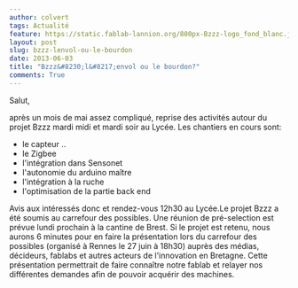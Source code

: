 ```yaml
---
author: colvert
tags: Actualité
feature: https://static.fablab-lannion.org/800px-Bzzz-logo_fond_blanc.jpg
layout: post
slug: bzzz-lenvol-ou-le-bourdon
date: 2013-06-03
title: "Bzzz&#8230;l&#8217;envol ou le bourdon?"
comments: True
---
```

Salut,

après un mois de mai assez compliqué, reprise des activités autour du projet
Bzzz mardi midi et mardi soir au Lycée. Les chantiers en cours sont:

  * le capteur ..
  * le Zigbee
  * l'intégration dans Sensonet
  * l'autonomie du arduino maître
  * l'intégration à la ruche
  * l'optimisation de la partie back end

Avis aux intéressés donc et rendez-vous 12h30 au Lycée.Le projet Bzzz a été
soumis au carrefour des possibles. Une réunion de pré-selection est prévue
lundi prochain à la cantine de Brest. Si le projet est retenu, nous aurons 6
minutes pour en faire la présentation lors du carrefour des possibles
(organisé à Rennes le 27 juin à 18h30) auprès des médias, décideurs, fablabs
et autres acteurs de l'innovation en Bretagne. Cette présentation permettrait
de faire connaître notre fablab et relayer nos différentes demandes afin de
pouvoir acquérir des machines.


